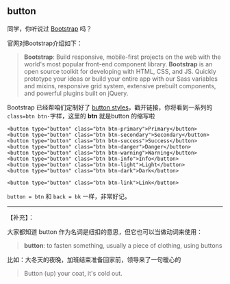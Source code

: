 

## button

同学，你听说过 [Bootstrap][1] 吗？

官网对Bootstrap介绍如下：

> **Bootstrap**: Build responsive, mobile-first projects on the web with the world's most popular front-end component library.
  **Bootstrap** is an open source toolkit for developing with HTML, CSS, and JS. Quickly prototype your ideas or build your entire app with our Sass variables and mixins, responsive grid system, extensive prebuilt components, and powerful plugins built on jQuery.
  
Bootstrap 已经帮咱们定制好了 [button styles][2]，戳开链接，你将看到一系列的`class=btn btn-`字样，这里的 **btn** 就是button 的缩写啦

```
<button type="button" class="btn btn-primary">Primary</button>
<button type="button" class="btn btn-secondary">Secondary</button>
<button type="button" class="btn btn-success">Success</button>
<button type="button" class="btn btn-danger">Danger</button>
<button type="button" class="btn btn-warning">Warning</button>
<button type="button" class="btn btn-info">Info</button>
<button type="button" class="btn btn-light">Light</button>
<button type="button" class="btn btn-dark">Dark</button>

<button type="button" class="btn btn-link">Link</button>
```

`button = btn` 和 `back = bk` 一样，非常好记。

---
【补充】：

大家都知道 button 作为名词是纽扣的意思，但它也可以当做动词来使用：
> **button**: to fasten something, usually a piece of clothing, using buttons

比如：大冬天的夜晚，加班结束准备回家前，领导来了一句暖心的
> Button (up) your coat, it's cold out.


[1]: https://getbootstrap.com/
[2]: https://getbootstrap.com/docs/4.0/components/buttons/
